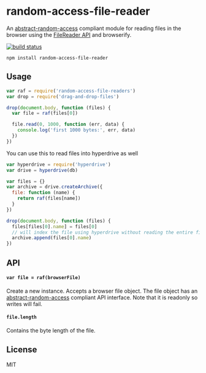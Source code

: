 # random-access-file-reader

An [abstract-random-access](https://github.com/juliangruber/abstract-random-access) compliant module for reading files in the browser using the [FileReader API](https://developer.mozilla.org/en/docs/Web/API/FileReader) and browserify.

[![build status](http://img.shields.io/travis/mafintosh/random-access-file-reader.svg?style=flat)](http://travis-ci.org/mafintosh/random-access-file-reader)

```
npm install random-access-file-reader
```

## Usage

``` js
var raf = require('random-access-file-readers')
var drop = require('drag-and-drop-files')

drop(document.body, function (files) {
  var file = raf(files[0])

  file.read(0, 1000, function (err, data) {
    console.log('first 1000 bytes:', err, data)
  })
})
```

You can use this to read files into hyperdrive as well

``` js
var hyperdrive = require('hyperdrive')
var drive = hyperdrive(db)

var files = {}
var archive = drive.createArchive({
  file: function (name) {
    return raf(files[name])
  }
})

drop(document.body, function (files) {
  files[files[0].name] = files[0]
  // will index the file using hyperdrive without reading the entire file into ram
  archive.append(files[0].name)
})

```

## API

#### `var file = raf(browserFile)`

Create a new instance. Accepts a browser file object. The file object has an [abstract-random-access](https://github.com/juliangruber/abstract-random-access) compliant API interface. Note that it is readonly so writes will fail.

#### `file.length`

Contains the byte length of the file.

## License

MIT
